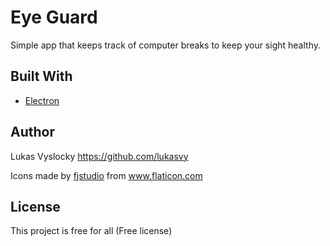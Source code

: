 # Eye Guard
Simple app that keeps track of computer breaks to keep your sight healthy.

## Built With
* [Electron](https://www.electronjs.org/)

## Author
Lukas Vyslocky https://github.com/lukasvy

Icons made by <a href="https://www.flaticon.com/authors/fjstudio" title="fjstudio">fjstudio</a> from <a href="https://www.flaticon.com/" title="Flaticon"> www.flaticon.com</a>

## License

This project is free for all (Free license)